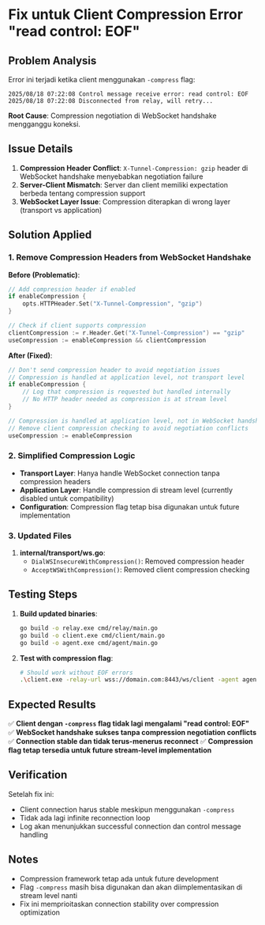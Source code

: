 # Fix untuk Client Compression Error "read control: EOF"

## Problem Analysis

Error ini terjadi ketika client menggunakan `-compress` flag:
```
2025/08/18 07:22:08 Control message receive error: read control: EOF
2025/08/18 07:22:08 Disconnected from relay, will retry...
```

**Root Cause**: Compression negotiation di WebSocket handshake mengganggu koneksi.

## Issue Details

1. **Compression Header Conflict**: `X-Tunnel-Compression: gzip` header di WebSocket handshake menyebabkan negotiation failure
2. **Server-Client Mismatch**: Server dan client memiliki expectation berbeda tentang compression support
3. **WebSocket Layer Issue**: Compression diterapkan di wrong layer (transport vs application)

## Solution Applied

### 1. Remove Compression Headers from WebSocket Handshake

**Before (Problematic)**:
```go
// Add compression header if enabled
if enableCompression {
    opts.HTTPHeader.Set("X-Tunnel-Compression", "gzip")
}

// Check if client supports compression
clientCompression := r.Header.Get("X-Tunnel-Compression") == "gzip"
useCompression := enableCompression && clientCompression
```

**After (Fixed)**:
```go
// Don't send compression header to avoid negotiation issues
// Compression is handled at application level, not transport level
if enableCompression {
    // Log that compression is requested but handled internally
    // No HTTP header needed as compression is at stream level
}

// Compression is handled at application level, not in WebSocket handshake
// Remove client compression checking to avoid negotiation conflicts
useCompression := enableCompression
```

### 2. Simplified Compression Logic

- **Transport Layer**: Hanya handle WebSocket connection tanpa compression headers
- **Application Layer**: Handle compression di stream level (currently disabled untuk compatibility)
- **Configuration**: Compression flag tetap bisa digunakan untuk future implementation

### 3. Updated Files

1. **internal/transport/ws.go**:
   - `DialWSInsecureWithCompression()`: Removed compression header
   - `AcceptWSWithCompression()`: Removed client compression checking

## Testing Steps

1. **Build updated binaries**:
   ```bash
   go build -o relay.exe cmd/relay/main.go
   go build -o client.exe cmd/client/main.go
   go build -o agent.exe cmd/agent/main.go
   ```

2. **Test with compression flag**:
   ```bash
   # Should work without EOF errors
   .\client.exe -relay-url wss://domain.com:8443/ws/client -agent agent1 -L :9999 -target 127.0.0.1:80 -token mytoken -insecure -compress
   ```

## Expected Results

✅ **Client dengan `-compress` flag tidak lagi mengalami "read control: EOF"**
✅ **WebSocket handshake sukses tanpa compression negotiation conflicts**  
✅ **Connection stable dan tidak terus-menerus reconnect**
✅ **Compression flag tetap tersedia untuk future stream-level implementation**

## Verification

Setelah fix ini:
- Client connection harus stable meskipun menggunakan `-compress`
- Tidak ada lagi infinite reconnection loop
- Log akan menunjukkan successful connection dan control message handling

## Notes

- Compression framework tetap ada untuk future development
- Flag `-compress` masih bisa digunakan dan akan diimplementasikan di stream level nanti
- Fix ini memprioitaskan connection stability over compression optimization
